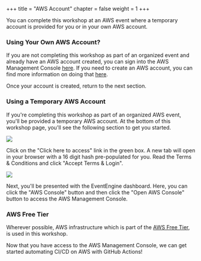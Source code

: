 +++
title = "AWS Account"
chapter = false
weight = 1
+++

You can complete this workshop at an AWS event where a temporary account is provided for you or in your own AWS account.

### Using Your Own AWS Account?

If you are not completing this workshop as part of an organized event and already have an AWS account created, you can sign into the AWS Management Console [here](https://console.aws.amazon.com/). If you need to create an AWS account, you can find more information on doing that [here](https://aws.amazon.com/premiumsupport/knowledge-center/create-and-activate-aws-account/).

Once your account is created, return to the next section.

### Using a Temporary AWS Account

If you're completing this workshop as part of an organized AWS event, you'll be provided a temporary AWS account. At the bottom of this workshop page, you'll see the following section to get you started.

![](/images/temporary-account.png)

Click on the "Click here to access" link in the green box. A new tab will open in your browser with a 16 digit hash pre-populated for you. Read the Terms & Conditions and click "Accept Terms & Login".

![](/images/accept-terms.png)

Next, you'll be presented with the EventEngine dashboard. Here, you can click the "AWS Console" button and then click the "Open AWS Console" button to access the AWS Management Console.

### AWS Free Tier

Wherever possible, AWS infrastructure which is part of the [AWS Free Tier](https://aws.amazon.com/free/), is used in this workshop.

Now that you have access to the AWS Management Console, we can get started automating CI/CD on AWS with GitHub Actions!